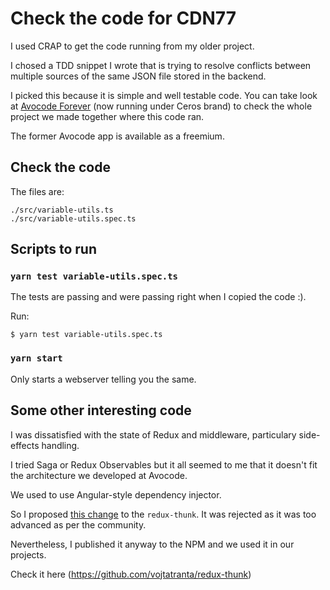 # Check the code for CDN77

I used CRAP to get the code running from my older project.

I chosed a TDD snippet I wrote that is trying to resolve conflicts between multiple sources of the same JSON file stored in the backend.

I picked this because it is simple and well testable code. You can take look at [Avocode Forever](https://inspect.ceros.com//) (now running under Ceros brand) to check the whole project we made together where this code ran.

The former Avocode app is available as a freemium.

## Check the code

The files are:

```
./src/variable-utils.ts
./src/variable-utils.spec.ts
```

## Scripts to run

### `yarn test variable-utils.spec.ts`

The tests are passing and were passing right when I copied the code :).

Run:

```
$ yarn test variable-utils.spec.ts
```

### `yarn start`

Only starts a webserver telling you the same.

## Some other interesting code

I was dissatisfied with the state of Redux and middleware, particulary side-effects handling.

I tried Saga or Redux Observables but it all seemed to me that it doesn't fit the architecture we developed at Avocode.

We used to use Angular-style dependency injector.

So I proposed [this change](https://github.com/reduxjs/redux-thunk/issues/277) to the `redux-thunk`. It was rejected as it was too advanced as per the community.

Nevertheless, I published it anyway to the NPM and we used it in our projects.

Check it here (https://github.com/vojtatranta/redux-thunk)

